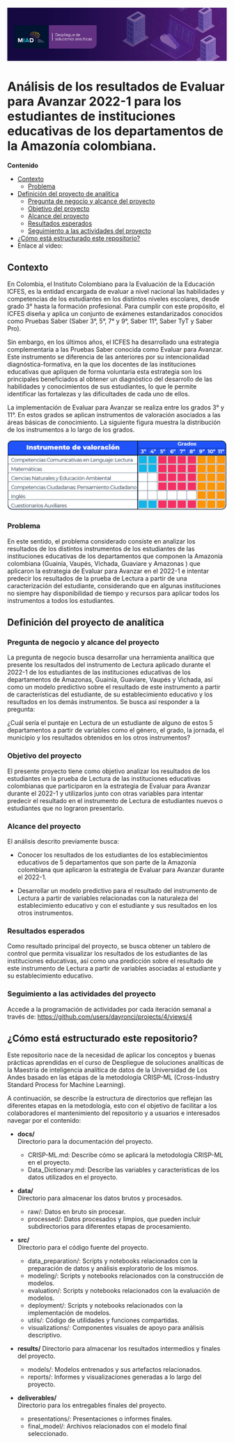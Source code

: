 ![Alt text](docs/imgs/header.png)

# Análisis de los resultados de Evaluar para Avanzar 2022-1 para los estudiantes de instituciones educativas de los departamentos de la Amazonía colombiana.

**Contenido**  
- [Contexto](#Contexto)
  - [Problema](#Problema)
- [Definición del proyecto de analítica](#Definicion)
  - [Pregunta de negocio y alcance del proyecto](#Pregunta)
  - [Objetivo del proyecto](#Objetivo)
  - [Alcance del proyecto](#Alcance)
  - [Resultados esperados](#Resultados)
  - [Seguimiento a las actividades del proyecto](#Seguimiento)
- [¿Cómo está estructurado este repositorio?](#Estructura)
- Enlace al video: 

## Contexto<a name="Contexto"></a>
En Colombia, el Instituto Colombiano para la Evaluación de la Educación ICFES, es la entidad encargada de evaluar a nivel nacional las habilidades y competencias de los estudiantes en los distintos niveles escolares, desde grado 3° hasta la formación profesional. Para cumplir con este propósito, el ICFES diseña y aplica un conjunto de exámenes estandarizados conocidos como Pruebas Saber (Saber 3°, 5°, 7° y 9°, Saber 11°, Saber TyT y Saber Pro).

Sin embargo, en los últimos años, el ICFES ha desarrollado una estrategia complementaria a las Pruebas Saber conocida como Evaluar para Avanzar. Este instrumento se diferencia de las anteriores por su intencionalidad diagnóstica-formativa, en la que los docentes de las instituciones educativas que apliquen de forma voluntaria esta estrategia son los principales beneficiados al obtener un diagnóstico del desarrollo de las habilidades y conocimientos de sus estudiantes, lo que le permite identificar las fortalezas y las dificultades de cada uno de ellos.

La implementación de Evaluar para Avanzar se realiza entre los grados 3° y 11°. En estos grados se aplican instrumentos de valoración asociados a las áreas básicas de conocimiento. La siguiente figura muestra la distribución de los instrumentos a lo largo de los grados.

![Alt text](docs/imgs/Fig1.png)


### Problema<a name="Problema"></a>
En este sentido, el problema considerado consiste en analizar los resultados de los distintos instrumentos de los estudiantes de las instituciones educativas de los departamentos que componen la Amazonía colombiana (Guainía, Vaupés, Vichada, Guaviare y Amazonas ) que aplicaron la estrategia de Evaluar para Avanzar en el 2022-1 e intentar predecir los resultados de la prueba de Lectura a partir de una caracterización del estudiante, considerando que en algunas instituciones no siempre hay disponibilidad de tiempo y recursos para aplicar todos los instrumentos a todos los estudiantes.

## Definición del proyecto de analítica<a name="Definición"></a>
### Pregunta de negocio y alcance del proyecto<a name="Pregunta"></a>

La pregunta de negocio busca desarrollar una herramienta analítica que presente los resultados del instrumento de Lectura aplicado durante el 2022-1 de los estudiantes de las instituciones educativas de los departamentos de Amazonas, Guainía, Guaviare, Vaupés y Vichada, así como un modelo predictivo sobre el resultado de este instrumento a partir de características del estudiante, de su establecimiento educativo y los resultados en los demás instrumentos. Se busca así responder a la pregunta:

¿Cuál sería el puntaje en Lectura de un estudiante de alguno de estos 5 departamentos a partir de variables como el género, el grado, la jornada, el municipio y los resultados obtenidos en los otros instrumentos?

### Objetivo del proyecto<a name="Objetivo"></a>

El presente proyecto tiene como objetivo analizar los resultados de los estudiantes en la prueba de Lectura de las instituciones educativas colombianas que participaron en la estrategia de Evaluar para Avanzar durante el 2022-1 y utilizarlos junto con otras variables para intentar predecir el resultado en el instrumento de Lectura de estudiantes nuevos o estudiantes que no lograron presentarlo.

### Alcance del proyecto<a name="Alcance"></a>

El análisis descrito previamente busca:

- Conocer los resultados de los estudiantes de los establecimientos educativos de 5 departamentos que son parte de la Amazonía colombiana que aplicaron la estrategia de Evaluar para Avanzar durante el 2022-1.

- Desarrollar un modelo predictivo para el resultado del instrumento de Lectura a partir de variables relacionadas con la naturaleza del establecimiento educativo y con el estudiante y sus resultados en los otros instrumentos.

### Resultados esperados<a name="Resultados"></a>

Como resultado principal del proyecto, se busca obtener un tablero de control que permita visualizar los resultados de los estudiantes de las instituciones educativas, así como una predicción sobre el resultado de este instrumento de Lectura a partir de variables asociadas al estudiante y su establecimiento educativo.

### Seguimiento a las actividades del proyecto<a name="Seguimiento"></a>
Accede a la programación de actividades por cada iteración semanal a través de: https://github.com/users/dayroncj/projects/4/views/4

## ¿Cómo está estructurado este repositorio?<a name="Estructura"></a>

Este repositorio nace de la necesidad de aplicar los conceptos y buenas prácticas aprendidas en el curso de Despliegue de soluciones analíticas de la Maestría de inteligencia analítica de datos de la Universidad de Los Andes basado en las etápas de la metodología CRISP-ML (Cross-Industry Standard Process for Machine Learning).

A continuación, se describe la estructura de directorios que reflejan las diferentes etapas en la metodología, esto con el objetivo de facilitar a los colaboradores el mantenimiento del repositorio y a usuarios e interesados navegar por el contenido:

- **docs/**  
  Directorio para la documentación del proyecto. 
   - CRISP-ML.md: Describe cómo se aplicará la metodología CRISP-ML en el proyecto.
   - Data_Dictionary.md: Describe las variables y características de los datos utilizados en el proyecto.

- **data/**  
  Directorio para almacenar los datos brutos y procesados.
   - raw/: Datos en bruto sin procesar.
   - processed/: Datos procesados y limpios, que pueden incluir subdirectorios para diferentes etapas de procesamiento.

- **src/**  
  Directorio para el código fuente del proyecto.
   - data_preparation/: Scripts y notebooks relacionados con la preparación de datos y análisis exploratorio de los mismos.
   - modeling/: Scripts y notebooks relacionados con la construcción de modelos.
   - evaluation/: Scripts y notebooks relacionados con la evaluación de modelos.
   - deployment/: Scripts y notebooks relacionados con la implementación de modelos.
   - utils/: Código de utilidades y funciones compartidas.
   - visualizations/: Componentes visuales de apoyo para análisis descriptivo.

- **results/**
  Directorio para almacenar los resultados intermedios y finales del proyecto.
   - models/: Modelos entrenados y sus artefactos relacionados.
   - reports/: Informes y visualizaciones generadas a lo largo del proyecto.

- **deliverables/**  
  Directorio para los entregables finales del proyecto.
   - presentations/: Presentaciones o informes finales.
   - final_model/: Archivos relacionados con el modelo final seleccionado.
